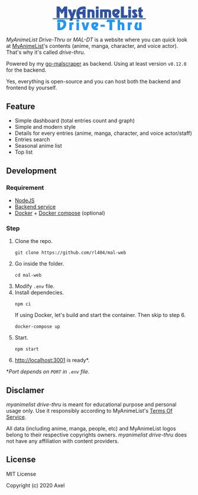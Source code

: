 <p align=center>
    <img src="https://raw.githubusercontent.com/rl404/mal-web/develop/public/images/logo.png" width='50%'>
</p>

*MyAnimeList Drive-Thru* or *MAL-DT* is a website where you can quick look at [MyAnimeList](https://myanimelist.net)'s contents (anime, manga, character, and voice actor). That's why it's called *drive-thru*.

Powered by my [go-malscraper](https://github.com/rl404/go-malscraper) as backend. Using at least version `v0.12.0` for the backend.

Yes, everything is open-source and you can host both the backend and frontend by yourself.

## Feature

- Simple dashboard (total entries count and graph)
- Simple and modern style
- Details for every entries (anime, manga, character, and voice actor/staff)
- Entries search
- Seasonal anime list
- Top list

## Development

### Requirement

- [NodeJS](https://nodejs.org)
- [Backend service](https://github.com/rl404/go-malscraper)
- [Docker](https://docker.com) + [Docker compose](https://docs.docker.com/compose/) (optional)

### Step

1. Clone the repo.
    ```
    git clone https://github.com/rl404/mal-web
    ```
2. Go inside the folder.
    ```
    cd mal-web
    ```
3. Modify `.env` file.
4. Install dependecies.
    ```
    npm ci
    ```
    If using Docker, let's build and start the container. Then skip to step 6.
    ```
    docker-compose up
    ```
5. Start.
    ```
    npm start
    ```
6. [http://localhost:3001](http://localhost:3001) is ready*.

**Port depends on `PORT` in `.env` file.*

## Disclamer

_myanimelist drive-thru_ is meant for educational purpose and personal usage only. Use it responsibly according to MyAnimeList's [Terms Of Service](https://myanimelist.net/about/terms_of_use).

All data (including anime, manga, people, etc) and MyAnimeList logos belong to their respective copyrights owners. *myanimelist drive-thru* does not have any affiliation with content providers.

## License

MIT License

Copyright (c) 2020 Axel